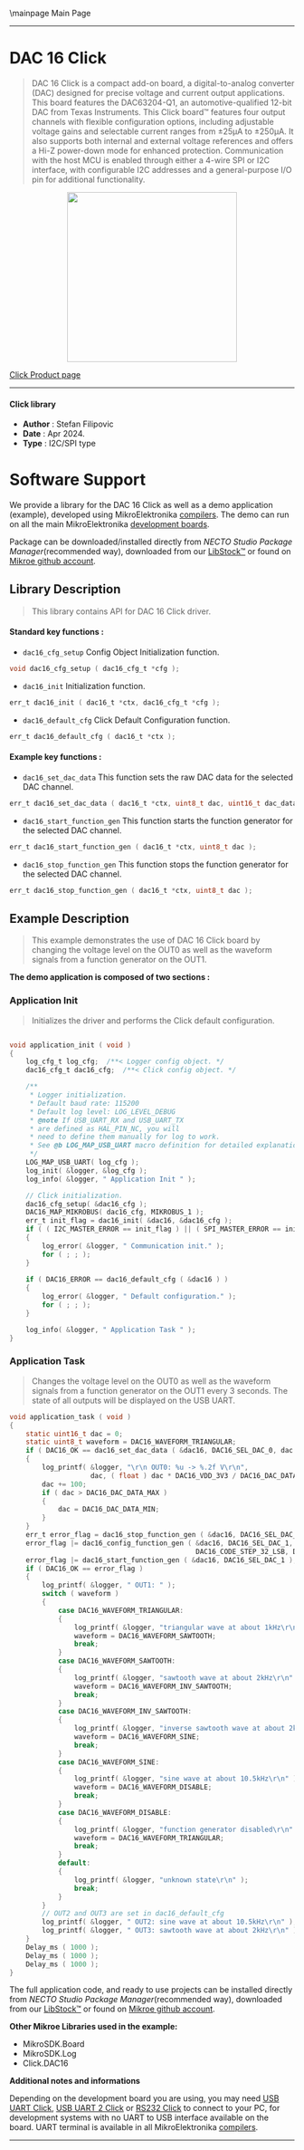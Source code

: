 \mainpage Main Page

---
# DAC 16 Click

> DAC 16 Click is a compact add-on board, a digital-to-analog converter (DAC) designed for precise voltage and current output applications. This board features the DAC63204-Q1, an automotive-qualified 12-bit DAC from Texas Instruments. This Click board™ features four output channels with flexible configuration options, including adjustable voltage gains and selectable current ranges from ±25μA to ±250μA. It also supports both internal and external voltage references and offers a Hi-Z power-down mode for enhanced protection. Communication with the host MCU is enabled through either a 4-wire SPI or I2C interface, with configurable I2C addresses and a general-purpose I/O pin for additional functionality.

<p align="center">
  <img src="https://download.mikroe.com/images/click_for_ide/dac16_click.png" height=300px>
</p>

[Click Product page](https://www.mikroe.com/dac-16-click)

---


#### Click library

- **Author**        : Stefan Filipovic
- **Date**          : Apr 2024.
- **Type**          : I2C/SPI type


# Software Support

We provide a library for the DAC 16 Click
as well as a demo application (example), developed using MikroElektronika
[compilers](https://www.mikroe.com/necto-studio).
The demo can run on all the main MikroElektronika [development boards](https://www.mikroe.com/development-boards).

Package can be downloaded/installed directly from *NECTO Studio Package Manager*(recommended way), downloaded from our [LibStock&trade;](https://libstock.mikroe.com) or found on [Mikroe github account](https://github.com/MikroElektronika/mikrosdk_click_v2/tree/master/clicks).

## Library Description

> This library contains API for DAC 16 Click driver.

#### Standard key functions :

- `dac16_cfg_setup` Config Object Initialization function.
```c
void dac16_cfg_setup ( dac16_cfg_t *cfg );
```

- `dac16_init` Initialization function.
```c
err_t dac16_init ( dac16_t *ctx, dac16_cfg_t *cfg );
```

- `dac16_default_cfg` Click Default Configuration function.
```c
err_t dac16_default_cfg ( dac16_t *ctx );
```

#### Example key functions :

- `dac16_set_dac_data` This function sets the raw DAC data for the selected DAC channel.
```c
err_t dac16_set_dac_data ( dac16_t *ctx, uint8_t dac, uint16_t dac_data );
```

- `dac16_start_function_gen` This function starts the function generator for the selected DAC channel.
```c
err_t dac16_start_function_gen ( dac16_t *ctx, uint8_t dac );
```

- `dac16_stop_function_gen` This function stops the function generator for the selected DAC channel.
```c
err_t dac16_stop_function_gen ( dac16_t *ctx, uint8_t dac );
```

## Example Description

> This example demonstrates the use of DAC 16 Click board by changing the voltage level
on the OUT0 as well as the waveform signals from a function generator on the OUT1.

**The demo application is composed of two sections :**

### Application Init

> Initializes the driver and performs the Click default configuration.

```c

void application_init ( void )
{
    log_cfg_t log_cfg;  /**< Logger config object. */
    dac16_cfg_t dac16_cfg;  /**< Click config object. */

    /** 
     * Logger initialization.
     * Default baud rate: 115200
     * Default log level: LOG_LEVEL_DEBUG
     * @note If USB_UART_RX and USB_UART_TX 
     * are defined as HAL_PIN_NC, you will 
     * need to define them manually for log to work. 
     * See @b LOG_MAP_USB_UART macro definition for detailed explanation.
     */
    LOG_MAP_USB_UART( log_cfg );
    log_init( &logger, &log_cfg );
    log_info( &logger, " Application Init " );

    // Click initialization.
    dac16_cfg_setup( &dac16_cfg );
    DAC16_MAP_MIKROBUS( dac16_cfg, MIKROBUS_1 );
    err_t init_flag = dac16_init( &dac16, &dac16_cfg );
    if ( ( I2C_MASTER_ERROR == init_flag ) || ( SPI_MASTER_ERROR == init_flag ) )
    {
        log_error( &logger, " Communication init." );
        for ( ; ; );
    }
    
    if ( DAC16_ERROR == dac16_default_cfg ( &dac16 ) )
    {
        log_error( &logger, " Default configuration." );
        for ( ; ; );
    }

    log_info( &logger, " Application Task " );
}

```

### Application Task

> Changes the voltage level on the OUT0 as well as the waveform signals from a function
generator on the OUT1 every 3 seconds. The state of all outputs will be displayed on the USB UART.

```c
void application_task ( void )
{
    static uint16_t dac = 0;
    static uint8_t waveform = DAC16_WAVEFORM_TRIANGULAR;
    if ( DAC16_OK == dac16_set_dac_data ( &dac16, DAC16_SEL_DAC_0, dac ) )
    {
        log_printf( &logger, "\r\n OUT0: %u -> %.2f V\r\n", 
                    dac, ( float ) dac * DAC16_VDD_3V3 / DAC16_DAC_DATA_MAX );
        dac += 100;
        if ( dac > DAC16_DAC_DATA_MAX )
        {
            dac = DAC16_DAC_DATA_MIN;
        }
    }
    err_t error_flag = dac16_stop_function_gen ( &dac16, DAC16_SEL_DAC_1 );
    error_flag |= dac16_config_function_gen ( &dac16, DAC16_SEL_DAC_1, waveform,
                                              DAC16_CODE_STEP_32_LSB, DAC16_SLEW_RATE_4_US );
    error_flag |= dac16_start_function_gen ( &dac16, DAC16_SEL_DAC_1 );
    if ( DAC16_OK == error_flag )
    {
        log_printf( &logger, " OUT1: " );
        switch ( waveform )
        {
            case DAC16_WAVEFORM_TRIANGULAR:
            {
                log_printf( &logger, "triangular wave at about 1kHz\r\n" );
                waveform = DAC16_WAVEFORM_SAWTOOTH;
                break;
            }
            case DAC16_WAVEFORM_SAWTOOTH:
            {
                log_printf( &logger, "sawtooth wave at about 2kHz\r\n" );
                waveform = DAC16_WAVEFORM_INV_SAWTOOTH;
                break;
            }
            case DAC16_WAVEFORM_INV_SAWTOOTH:
            {
                log_printf( &logger, "inverse sawtooth wave at about 2kHz\r\n" );
                waveform = DAC16_WAVEFORM_SINE;
                break;
            }
            case DAC16_WAVEFORM_SINE:
            {
                log_printf( &logger, "sine wave at about 10.5kHz\r\n" );
                waveform = DAC16_WAVEFORM_DISABLE;
                break;
            }
            case DAC16_WAVEFORM_DISABLE:
            {
                log_printf( &logger, "function generator disabled\r\n" );
                waveform = DAC16_WAVEFORM_TRIANGULAR;
                break;
            }
            default:
            {
                log_printf( &logger, "unknown state\r\n" );
                break;
            }
        }
        // OUT2 and OUT3 are set in dac16_default_cfg
        log_printf( &logger, " OUT2: sine wave at about 10.5kHz\r\n" );
        log_printf( &logger, " OUT3: sawtooth wave at about 2kHz\r\n" );
    }
    Delay_ms ( 1000 );
    Delay_ms ( 1000 );
    Delay_ms ( 1000 );
}
```

The full application code, and ready to use projects can be installed directly from *NECTO Studio Package Manager*(recommended way), downloaded from our [LibStock&trade;](https://libstock.mikroe.com) or found on [Mikroe github account](https://github.com/MikroElektronika/mikrosdk_click_v2/tree/master/clicks).

**Other Mikroe Libraries used in the example:**

- MikroSDK.Board
- MikroSDK.Log
- Click.DAC16

**Additional notes and informations**

Depending on the development board you are using, you may need
[USB UART Click](https://www.mikroe.com/usb-uart-click),
[USB UART 2 Click](https://www.mikroe.com/usb-uart-2-click) or
[RS232 Click](https://www.mikroe.com/rs232-click) to connect to your PC, for
development systems with no UART to USB interface available on the board. UART
terminal is available in all MikroElektronika
[compilers](https://shop.mikroe.com/compilers).

---
